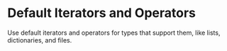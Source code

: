 # Default Iterators and Operators

Use default iterators and operators for types that support them, like lists, dictionaries, and files.
